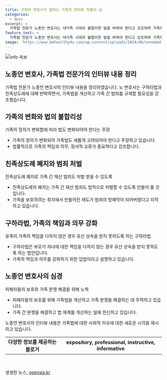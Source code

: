 ```yaml
---
title: 구하라 변호사가 말하는 가족의 의미와 핏줄이 남
categories:
  - News
excerpt: >
  가족법 전문가 노종언 변호사는 대가족 시대의 불합리한 법을 바꿔야 한다고 강조하며 가족의 책임과 의무, 정서적 교류가 진정한 가족을 만든다고 말했다. 그는 친족상도례와 유류분 제도를 폐지하고, 구하라법의 국회 통과를 주장하며 피해자들의 보호와 현실을 바꾸고자 했다. 노 변호사는 평범한 변호사에서 터닝 포인트를 거쳐 가족 분쟁 해결 전문가로 인정받았지만, 이를 통해 피해자들을 도우며 체계를 바꾸고자 했다.
feature_text: >
  가족법 전문가 노종언 변호사는 대가족 시대의 불합리한 법을 바꿔야 한다고 강조하며 가족의 책임과 의무, 정서적 교류가 진정한 가족을 만든다고 말했다. 그는 친족상도례와 유류분 제도를 폐지하고, 구하라법의 국회 통과를 주장하며 피해자들의 보호와 현실을 바꾸고자 했다. 노 변호사는 평범한 변호사에서 터닝 포인트를 거쳐 가족 분쟁 해결 전문가로 인정받았지만, 이를 통해 피해자들을 도우며 체계를 바꾸고자 했다.
image: 'https://www.behealthy4u.com/wp-content/uploads/2024/06/unnamed-file.png'
---
```


<p><img src="https://www.behealthy4u.com/wp-content/uploads/2024/06/unnamed-file.png" alt="info 속보" /></p>

<h2 data-ke-size="size26">노종언 변호사, 가족법 전문가의 인터뷰 내용 정리</h2>

<p data-ke-size="size16">가족법 전문가 노종언 변호사의 인터뷰 내용을 정리하였습니다. 노 변호사는 구하라법과 친족상도례에 대해 반박하면서, 가족법을 개선하고 가족 간 범죄를 규제할 필요성을 강조했습니다.</p>

<h2 data-ke-size="size24">가족의 변화와 법의 불합리성</h2>

<p data-ke-size="size16">가족의 정의가 변화함에 따라 법도 변화되어야 한다는 주장</p>

<ul>
    <li>가족의 정의가 변화되어 가족법도 새롭게 고려되어야 한다고 주장하고 있습니다.</li>
    <li>법률적으로 가족의 책임과 의무, 정서적 교류가 중요하다고 강조합니다.</li>
</ul>

<h2 data-ke-size="size24">친족상도례 폐지와 범죄 처벌</h2>

<p data-ke-size="size16">친족상도례 폐지로 가족 간 재산 범죄도 처벌 받을 수 있도록</p>

<ul>
    <li>친족상도례의 폐지는 가족 간 재산 범죄도 법적으로 처벌할 수 있도록 만들어 줄 것입니다.</li>
    <li>가족을 보호하려는 취지에서 만들어진 제도가 범죄의 방패막이 되어버렸다고 지적하고 있습니다.</li>
</ul>

<h2 data-ke-size="size24">구하라법, 가족의 책임과 의무 강화</h2>

<p data-ke-size="size16">유족이 가족의 책임을 다하지 않은 경우 유산 상속을 받지 못하도록 하는 구하라법</p>

<ul>
    <li>구하라법은 부모가 자녀에 대한 책임을 다하지 않는 경우 유산 상속을 받지 못하도록 하는 법안입니다.</li>
    <li>가족의 책임과 의무를 강화하기 위한 입법이라고 설명하고 있습니다.</li>
</ul>

<h2 data-ke-size="size24">노종언 변호사의 심경</h2>

<p data-ke-size="size16">피해자들의 보호와 가족 분쟁 해결을 위해 노력</p>

<ul>
    <li>피해자들의 보호를 위해 가족법을 개선하고 가족 분쟁을 해결하는 데 주력하고 있습니다.</li>
    <li>가족 간 분쟁을 해결하고 법 체계를 개선하는 일에 헌신하고 있습니다.</li>
</ul>

<p data-ke-size="size16">노종언 변호사의 인터뷰 내용은 가족법에 대한 사회적 이슈에 대한 새로운 시각을 제시하고 있습니다.</p>

<table>
    <tr>
        <td style="text-align: center; height: 17px;"><b>다양한 정보를 제공하는 블로거</b></td>
        <td style="text-align: center; height: 17px;"><b>expository, professional, instructive, informative</b></td>
    </tr>
</table>

<p data-ke-size="size16">&nbsp;</p>
생생한 뉴스, <a href="https://opensis.kr" rel="dofollow">opensis.kr</a>


